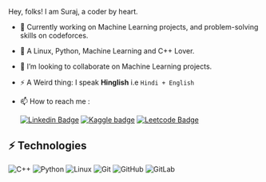 Hey, folks!
I am Suraj, a coder by heart.

- 🌱 Currently working on Machine Learning projects, and problem-solving skills on codeforces.
- 👀 A Linux, Python, Machine Learning and C++ Lover.
- 💞️ I’m looking to collaborate on Machine Learning projects.
- ⚡ A Weird thing: I speak **Hinglish** i.e ```Hindi + English```
- 📫 How to reach me : 
    
  [![Linkedin Badge](https://img.shields.io/badge/-Suraj-cacbf6?style=flat&labelColor=2867b2&logo=linkedin&logoColor=white)](https://www.linkedin.com/in/suraj-barnwal-48a306203/) [![Kaggle badge](https://img.shields.io/badge/kaggle-Suraj-blue)](https://www.kaggle.com/redocmi) [![Leetcode Badge](https://img.shields.io/badge/-Suraj-cacbf6?style=flat&labelColor=yellow&logo=leetcode&logoColor=white)](https://leetcode.com/redocmi7/)

## ⚡ Technologies

![C++](https://img.shields.io/badge/-C++-00599C?style=flat-square&logo=c)
![Python](https://img.shields.io/badge/-Python-00599C?style=flat-square&logo=Python)
![Linux](https://img.shields.io/badge/-Linux-02309C?style=flat-square&logo=linux)
![Git](https://img.shields.io/badge/-Git-black?style=flat-square&logo=git)
![GitHub](https://img.shields.io/badge/-GitHub-181717?style=flat-square&logo=github)
![GitLab](https://img.shields.io/badge/-GitLab-FCA121?style=flat-square&logo=gitlab)
